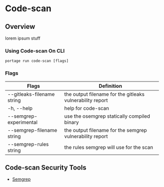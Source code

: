 # Code-scan

## Overview

lorem ipsum stuff


### Using Code-scan On CLI

    portage run code-scan [flags]

### Flags

|           Flags            |                        Definition                         |
|----------------------------|-----------------------------------------------------------|
| --gitleaks-filename string | the output filename for the gitleaks vulnerability report |
| -h, --help                 | help for code-scan                                        |
| --semgrep-experimental     | use the osemgrep statically compiled binary               |
| --semgrep-filename string  | the output filename for the semgrep vulnerability report  |
| --semgrep-rules string     | the rules semgrep will use for the scan                   |



## Code-scan Security Tools

- [Semgrep](./code_scan_tools/semgrep.md)
